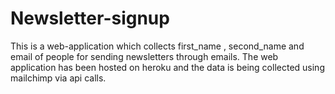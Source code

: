 # Newsletter-signup

This is a web-application which collects first_name , second_name and email of people for sending newsletters through emails. The web application has been hosted on heroku and the
data is being collected using mailchimp via api calls.
